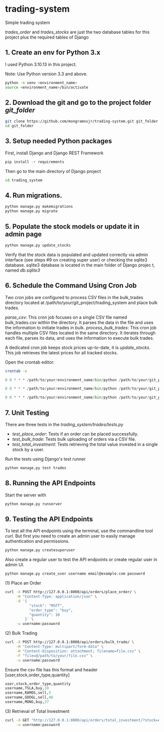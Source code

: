 # trading-system
Simple trading system

*trades_order* and *trades_stocks* are just the two database tables for this project plus the required tables of Django

## 1. Create an env for Python 3.x
I used Python 3.10.13 in this project.

Note: Use Python version 3.3 and above.

```bash
python -m venv <environment_name>
source <environment_name>/bin/activate
```

## 2. Download the git and go to the project folder *git_folder*

```bash
git clone https://github.com/mongramosjr/trading-system.git git_folder
cd git_folder
```

## 3. Setup needed Python packages
First, install Django and Django REST Framework

```bash
pip install -r requirements
```

Then go to the main directory of Django project
```bash
cd trading_system
```

## 4. Run migrations.

```bash
python manage.py makemigrations
python manage.py migrate
```

## 5. Populate the stock models or update it in admin page
```bash
python manage.py update_stocks
```

Verify that the stock data is populated and updated correctly via admin interface (see steps #9 on creating super user) or checking the sqlite3 database. sqlite3 database is located in the main folder of Django projec t, named *db.sqlite3*

## 6. Schedule the Command Using Cron Job

Two cron jobs are configured to process CSV files in the bulk_trades directory located at /path/to/your/git_project/trading_system and place bulk trades.

*parse_csv*: This cron job focuses on a single CSV file named bulk_trades.csv within the directory. It parses the data in the file and uses the information to initiate trades in bulk.
*process_bulk_trades*: This cron job handles multiple CSV files located in the same directory. It iterates through each file, parses its data, and uses the information to execute bulk trades.

A dedicated cron job keeps stock prices up-to-date, it is *update_stocks*. This job retrieves the latest prices for all tracked stocks.

Open the crontab editor:

```bash
crontab -e
```

```python
0 0 * * * /path/to/your/environment_name/bin/python /path/to/your/git_project/trading_system/manage.py python manage.py parse_csv file.csv

0 0 * * * /path/to/your/environment_name/bin/python /path/to/your/git_project/trading_system/manage.py python manage.py process_bulk_trades 

0 0 * * * /path/to/your/environment_name/bin/python /path/to/your/git_project/trading_system/manage.py update_stocks
```

## 7. Unit Testing
There are three tests in the *trading_system/trades/tests.py*

* *test_place_order*: Tests if an order can be placed successfully.
* *test_bulk_trade*: Tests bulk uploading of orders via a CSV file.
* *test_total_investment*: Tests retrieving the total value invested in a single stock by a user.

Run the tests using Django's test runner

```bash
python manage.py test trades
```

## 8. Running the API Endpoints
Start the server with
```bash
python manage.py runserver
```
## 9. Testing the API Endpoints
To test all the API endpoints using the terminal, use the commandline tool *curl*.
But first you need to create an admin user to easily manage authentication and permissions.

```bash
python manage.py createsuperuser
```

Also create a regular user to test the API endpoints or create regular user in admin UI.

```bash
python manage.py create_user username email@example.com password
```


(1) Place an Order
```bash
curl -X POST http://127.0.0.1:8000/api/orders/place_order/ \
     -H "Content-Type: application/json" \
     -d '{
           "stock": "MSFT",
           "order_type": "buy",
           "quantity": 10
         }' \
     -u username:password
```

(2) Bulk Trading
```bash
curl -X POST http://127.0.0.1:8000/api/orders/bulk_trade/ \
     -H "Content-Type: multipart/form-data" \
     -H "Content-Disposition: attachment; filename=file.csv" \
     -F "file=@/path/to/your/file.csv" \
     -u username:password
```

Ensure the csv file has this format and header [user,stock,order_type,quantity]
```python
user,stock,order_type,quantity
username,TSLA,buy,10
username,RAMOS,sell,5
username,GOOGL,sell,46
username,MONG,buy,27
```

(3) Retrieval of Total Investment
```bash
curl -X GET "http://127.0.0.1:8000/api/orders/total_investment/?stock=AAPL" \
     -u username:password
```